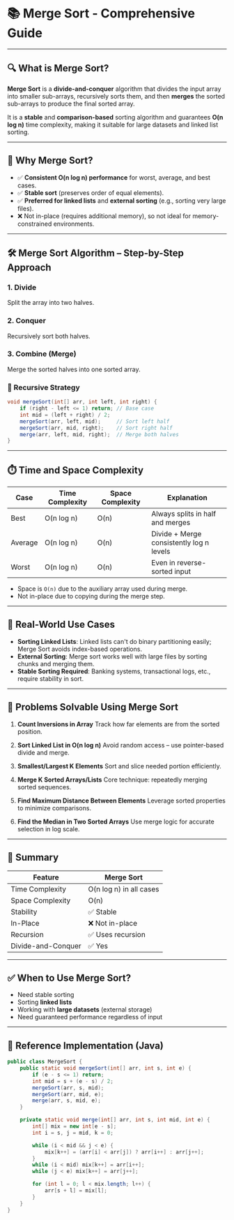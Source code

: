 
# 📚 Merge Sort - Comprehensive Guide

---

## 🔍 What is Merge Sort?

**Merge Sort** is a **divide-and-conquer** algorithm that divides the input array into smaller sub-arrays, recursively sorts them, and then **merges** the sorted sub-arrays to produce the final sorted array.

It is a **stable** and **comparison-based** sorting algorithm and guarantees **O(n log n)** time complexity, making it suitable for large datasets and linked list sorting.

---

## 🧠 Why Merge Sort?

- ✅ **Consistent O(n log n) performance** for worst, average, and best cases.
- ✅ **Stable sort** (preserves order of equal elements).
- ✅ **Preferred for linked lists** and **external sorting** (e.g., sorting very large files).
- ❌ Not in-place (requires additional memory), so not ideal for memory-constrained environments.

---

## 🛠️ Merge Sort Algorithm – Step-by-Step Approach

### 1. **Divide**  
Split the array into two halves.

### 2. **Conquer**  
Recursively sort both halves.

### 3. **Combine (Merge)**  
Merge the sorted halves into one sorted array.

### 🔁 Recursive Strategy

```java
void mergeSort(int[] arr, int left, int right) {
    if (right - left <= 1) return; // Base case
    int mid = (left + right) / 2;
    mergeSort(arr, left, mid);     // Sort left half
    mergeSort(arr, mid, right);    // Sort right half
    merge(arr, left, mid, right);  // Merge both halves
}
````

---

## ⏱️ Time and Space Complexity

| Case    | Time Complexity | Space Complexity | Explanation                              |
| ------- | --------------- | ---------------- | ---------------------------------------- |
| Best    | O(n log n)      | O(n)             | Always splits in half and merges         |
| Average | O(n log n)      | O(n)             | Divide + Merge consistently log n levels |
| Worst   | O(n log n)      | O(n)             | Even in reverse-sorted input             |

* Space is `O(n)` due to the auxiliary array used during merge.
* Not in-place due to copying during the merge step.

---

## 🧩 Real-World Use Cases

* **Sorting Linked Lists**: Linked lists can't do binary partitioning easily; Merge Sort avoids index-based operations.
* **External Sorting**: Merge sort works well with large files by sorting chunks and merging them.
* **Stable Sorting Required**: Banking systems, transactional logs, etc., require stability in sort.

---

## 🧪 Problems Solvable Using Merge Sort

1. **Count Inversions in Array**
   Track how far elements are from the sorted position.

2. **Sort Linked List in O(n log n)**
   Avoid random access – use pointer-based divide and merge.

3. **Smallest/Largest K Elements**
   Sort and slice needed portion efficiently.

4. **Merge K Sorted Arrays/Lists**
   Core technique: repeatedly merging sorted sequences.

5. **Find Maximum Distance Between Elements**
   Leverage sorted properties to minimize comparisons.

6. **Find the Median in Two Sorted Arrays**
   Use merge logic for accurate selection in log scale.

---

## 📌 Summary

| Feature            | Merge Sort              |
| ------------------ | ----------------------- |
| Time Complexity    | O(n log n) in all cases |
| Space Complexity   | O(n)                    |
| Stability          | ✅ Stable                |
| In-Place           | ❌ Not in-place          |
| Recursion          | ✅ Uses recursion        |
| Divide-and-Conquer | ✅ Yes                   |

---

## ✅ When to Use Merge Sort?

* Need stable sorting
* Sorting **linked lists**
* Working with **large datasets** (external storage)
* Need guaranteed performance regardless of input

---

## 🔗 Reference Implementation (Java)

```java
public class MergeSort {
    public static void mergeSort(int[] arr, int s, int e) {
        if (e - s <= 1) return;
        int mid = s + (e - s) / 2;
        mergeSort(arr, s, mid);
        mergeSort(arr, mid, e);
        merge(arr, s, mid, e);
    }

    private static void merge(int[] arr, int s, int mid, int e) {
        int[] mix = new int[e - s];
        int i = s, j = mid, k = 0;

        while (i < mid && j < e) {
            mix[k++] = (arr[i] < arr[j]) ? arr[i++] : arr[j++];
        }
        while (i < mid) mix[k++] = arr[i++];
        while (j < e) mix[k++] = arr[j++];

        for (int l = 0; l < mix.length; l++) {
            arr[s + l] = mix[l];
        }
    }
}
```



